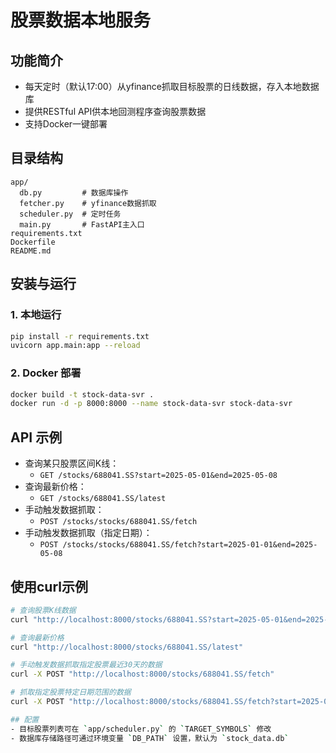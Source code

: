 # 股票数据本地服务

## 功能简介
- 每天定时（默认17:00）从yfinance抓取目标股票的日线数据，存入本地数据库
- 提供RESTful API供本地回测程序查询股票数据
- 支持Docker一键部署

## 目录结构
```
app/
  db.py         # 数据库操作
  fetcher.py    # yfinance数据抓取
  scheduler.py  # 定时任务
  main.py       # FastAPI主入口
requirements.txt
Dockerfile
README.md
```

## 安装与运行

### 1. 本地运行
```bash
pip install -r requirements.txt
uvicorn app.main:app --reload
```

### 2. Docker 部署
```bash
docker build -t stock-data-svr .
docker run -d -p 8000:8000 --name stock-data-svr stock-data-svr
```

## API 示例

- 查询某只股票区间K线：
  - `GET /stocks/688041.SS?start=2025-05-01&end=2025-05-08`
- 查询最新价格：
  - `GET /stocks/688041.SS/latest`
- 手动触发数据抓取：
  - `POST /stocks/stocks/688041.SS/fetch`
- 手动触发数据抓取（指定日期）：
  - `POST /stocks/stocks/688041.SS/fetch?start=2025-01-01&end=2025-05-08`

## 使用curl示例

```bash
# 查询股票K线数据
curl "http://localhost:8000/stocks/688041.SS?start=2025-05-01&end=2025-05-08"

# 查询最新价格
curl "http://localhost:8000/stocks/688041.SS/latest"

# 手动触发数据抓取指定股票最近30天的数据
curl -X POST "http://localhost:8000/stocks/688041.SS/fetch"

# 抓取指定股票特定日期范围的数据
curl -X POST "http://localhost:8000/stocks/688041.SS/fetch?start=2025-01-01&end=2025-05-08"

## 配置
- 目标股票列表可在 `app/scheduler.py` 的 `TARGET_SYMBOLS` 修改
- 数据库存储路径可通过环境变量 `DB_PATH` 设置，默认为 `stock_data.db` 
